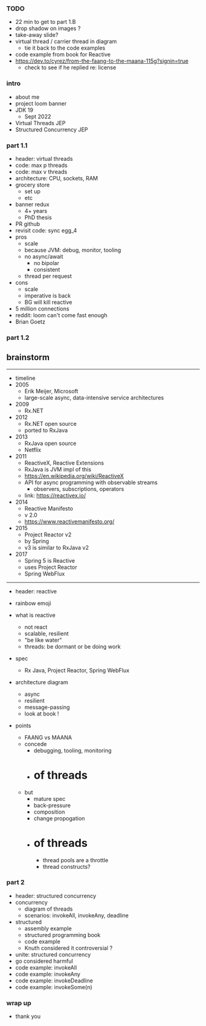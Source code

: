 
### TODO

* 22 min to get to part 1.B
* drop shadow on images ?
* take-away slide?
* virtual thread / carrier thread in diagram
    - tie it back to the code examples
* code example from book for Reactive
* https://dev.to/cyrez/from-the-faang-to-the-maana-115g?signin=true
    - check to see if he replied re: license

### intro 

* about me
* project loom banner
* JDK 19
    - Sept 2022
* Virtual Threads JEP
* Structured Concurrency JEP

### part 1.1

* header: virtual threads
* code: max p threads
* code: max v threads
* architecture: CPU, sockets, RAM
* grocery store
    - set up
    - etc 
* banner redux
    - 4+ years
    - PhD thesis 
* PR github
* revisit code: sync egg_4
* pros
    - scale
    - because JVM: debug, monitor, tooling
    - no async/await
        - no bipolar
        - consistent
    - thread per request
* cons
    - scale
    - imperative is back
    - BG will kill reactive
* 5 million connections
* reddit: loom can't come fast enough
* Brian Goetz

### part 1.2

## brainstorm ##
-----------------------------------

* timeline
* 2005
    - Erik Meijer, Microsoft
    - large-scale async, data-intensive service architectures 
* 2009
    - Rx.NET
* 2012
    - Rx.NET open source 
    - ported to RxJava
* 2013
    - RxJava open source
    - Netflix
* 2011
    - ReactiveX, Reactive Extensions
    - RxJava is JVM impl of this
    - https://en.wikipedia.org/wiki/ReactiveX
    - API for async programming with observable streams
        - observers, subscriptions, operators
    - link: https://reactivex.io/
* 2014
    - Reactive Manifesto 
    - v 2.0 
    - https://www.reactivemanifesto.org/
* 2015
    - Project Reactor v2
    - by Spring
    - v3 is similar to RxJava v2 
* 2017 
    - Spring 5 is Reactive
    - uses Project Reactor
    - Spring WebFlux

-----------------------------------

* header: reactive
* rainbow emoji
* what is reactive
    - not react
    - scalable, resilient
    - "be like water"
    - threads: be dormant or be doing work

* spec
    - Rx Java, Project Reactor, Spring WebFlux
* architecture diagram
    - async
    - resilient
    - message-passing 
    - look at book !
* points
    - FAANG vs MAANA
    - concede
        - debugging, tooling, monitoring
        - # of threads 
    - but
        - mature spec
        - back-pressure
        - composition
        - change propogation
        - # of threads 
            - thread pools are a throttle
            - thread constructs?

### part 2

* header: structured concurrency
* concurrency
    - diagram of threads
    - scenarios: invokeAll, invokeAny, deadline
* structured
    - assembly example
    - structured programming book 
    - code example
    - Knuth considered it controversial ?
* unite: structured concurrency
* go considered harmful
* code example: invokeAll
* code example: invokeAny
* code example: invokeDeadline
* code example: invokeSome(n)

### wrap up

* thank you
